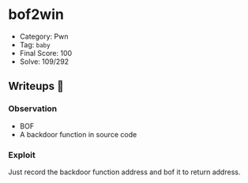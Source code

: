 # bof2win
- Category: Pwn
- Tag: `baby`
- Final Score: 100
- Solve: 109/292

## Writeups :eyes:
### Observation
- BOF
- A backdoor function in source code
### Exploit
Just record the backdoor function address and bof it to return address.